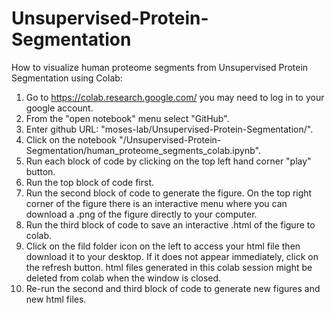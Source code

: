 # Unsupervised-Protein-Segmentation


How to visualize human proteome segments from Unsupervised Protein Segmentation using Colab:

1. Go to https://colab.research.google.com/ 
    you may need to log in to your google account.
2. From the "open notebook" menu select "GitHub".
3. Enter github URL: "moses-lab/Unsupervised-Protein-Segmentation/".
4. Click on the notebook "/Unsupervised-Protein-Segmentation/human_proteome_segments_colab.ipynb".
5. Run each block of code by clicking on the top left hand corner "play" button.
6. Run the top block of code first.
7. Run the second block of code to generate the figure. On the top right corner of the figure there is an interactive menu where you can download a .png of the figure directly to your computer.
8. Run the third block of code to save an interactive .html of the figure to colab.
9. Click on the fild folder icon on the left to access your html file then download it to your desktop. If it does not appear immediately, click on the refresh button. html files generated in this colab session might be deleted from colab when the window is closed.
10. Re-run the second and third block of code to generate new figures and new html files.


